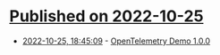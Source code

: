 # [Published on 2022-10-25](index.md)

* [2022-10-25, 18:45:09](https://lobste.rs/s/5cjcwi/opentelemetry_demo_1_0_0) - [OpenTelemetry Demo 1.0.0](https://github.com/open-telemetry/opentelemetry-demo/tree/v1.0.0)
